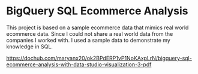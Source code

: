 # BigQuery SQL Ecommerce Analysis

This project is based on a sample ecommerce data that mimics real world ecommerce data. Since I could not share a real world data from the companies I worked with. I used a sample data to demonstrate my knowledge in SQL.

https://dochub.com/maryanx20/ok2BPdERP1vP1NoKAxpLrN/bigquery-sql-ecommerce-analysis-with-data-studio-visualization-3-pdf

